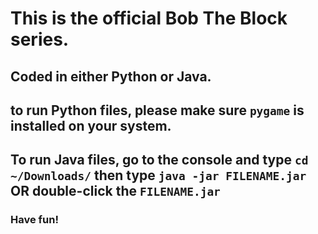 # This is the official Bob The Block series.
## Coded in either Python or Java.
## to run Python files, please make sure `pygame` is installed on your system.
## To run Java files, go to the console and type `cd ~/Downloads/` then type `java -jar FILENAME.jar` OR double-click the `FILENAME.jar`
### Have fun!

